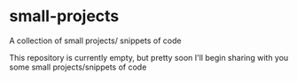 # small-projects
A collection of small projects/ snippets of code

This repository is currently empty, but pretty soon I'll begin sharing with you some small projects/snippets of code

